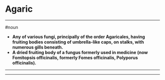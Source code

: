 # Agaric
---
#noun
- **Any of various fungi, principally of the order Agaricales, having fruiting bodies consisting of umbrella-like caps, on stalks, with numerous gills beneath.**
- **A dried fruiting body of a fungus formerly used in medicine (now Fomitopsis officinalis, formerly Fomes officinalis, Polyporus officinalis).**
---
---
